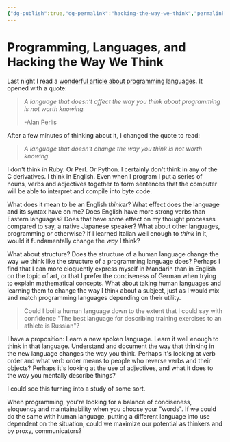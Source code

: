 ```yaml
---
{"dg-publish":true,"dg-permalink":"hacking-the-way-we-think","permalink":"/hacking-the-way-we-think/","title":"Programming, Languages, and Hacking the Way We Think","tags":["code"],"created":"2022-08-06T07:58:04.000-04:00","updated":"2022-08-06T07:58:04.000-04:00"}
---
```


# Programming, Languages, and Hacking the Way We Think

Last night I read a [wonderful article about programming languages][1]. It opened with a quote:

> _A language that doesn’t affect the way you think about programming is not worth knowing._
>
>  -Alan Perlis

After a few minutes of thinking about it, I changed the quote to read:

> _A language that doesn't change the way you think is not worth knowing._

I don't think in Ruby. Or Perl. Or Python. I certainly don't think in any of the C derivatives. I think in English. Even when I program I put a series of nouns, verbs and adjectives together to form sentences that the computer will be able to interpret and compile into byte code.

What does it mean to be an English _thinker_? What effect does the language and its syntax have on me? Does English have more strong verbs than Eastern languages? Does that have some effect on my thought processes compared to say, a native Japanese speaker? What about other languages, programming or otherwise? If I learned Italian well enough to _think_ in it, would it fundamentally change the _way_ I think?

What about structure? Does the structure of a human language change the way we think like the structure of a programming language does? Perhaps I find that I can more eloquently express myself in Mandarin than in English on the topic of art, or that I prefer the conciseness of German when trying to explain mathematical concepts. What about taking human languages and learning them to change the way I think about a subject, just as I would mix and match programming languages depending on their utility.

> Could I boil a human language down to the extent that I could say with confidence "The best language for describing training exercises to an athlete is Russian"?

I have a proposition: Learn a new spoken language. Learn it well enough to think in that language. Understand and document the way that thinking in the new language changes the way you think. Perhaps it's looking at verb order and what verb order means to people who reverse verbs and their objects? Perhaps it's looking at the use of adjectives, and what it does to the way you mentally describe things?

I could see this turning into a study of some sort.

When programming, you're looking for a balance of conciseness, eloquency and maintainability when you choose your "words". If we could do the same with human language, putting a different language into use dependent on the situation, could we maximize our potential as thinkers and by proxy, communicators?

 [1]: http://blog.fogus.me/2011/08/14/perlis-languages/
